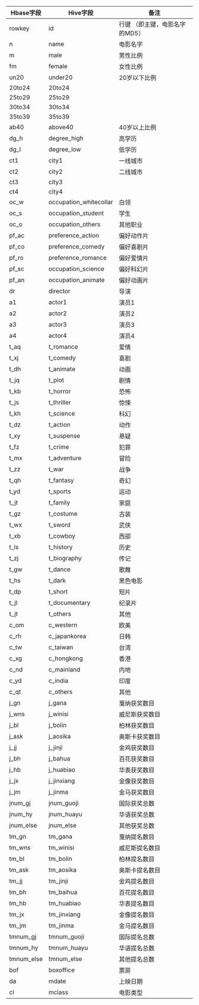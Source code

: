 
| Hbase字段 | Hive字段 | 备注 |
| ---------- | ------- | ----- |
| rowkey | id | 行键 （即主键，电影名字的MD5）
| n | name | 电影名字
| m | male | 男性比例
| fm | female | 女性比例
| un20 | under20 | 20岁以下比例
| 20to24 | 20to24 |
| 25to29 | 25to29 |
| 30to34 | 30to34 |
| 35to39 | 35to39 |
| ab40 | above40 | 40岁以上比例
| dg_h | degree_high | 高学历
| dg_l | degree_low | 低学历
| ct1 | city1 | 一线城市
| ct2 | city2 | 二线城市
| ct3 | city3 |
| ct4 | city4 | 
| oc_w | occupation_whitecollar | 白领
| oc_s | occupation_student | 学生
| oc_o | occupation_others | 其他职业
| pf_ac | preference_action | 偏好动作片
| pf_co | preference_comedy | 偏好喜剧片
| pf_ro | preference_romance | 偏好爱情片
| pf_sc | occupation_science | 偏好科幻片
| pf_an | occupation_animate | 偏好动画片
| dr | director | 导演
| a1 | actor1 | 演员1
| a2 | actor2 | 演员2
| a3 | actor3 | 演员3
| a4 | actor4 | 演员4
| t_aq | t_romance | 爱情
| t_xj | t_comedy | 喜剧
| t_dh | t_animate | 动画
| t_jq | t_plot | 剧情
| t_kb | t_horror | 恐怖
| t_js | t_thriller | 惊悚
| t_kh | t_science | 科幻
| t_dz | t_action | 动作
| t_xy | t_suspense | 悬疑
| t_fz | t_crime | 犯罪
| t_mx | t_adventure | 冒险
| t_zz | t_war | 战争
| t_qh | t_fantasy | 奇幻
| t_yd | t_sports | 运动
| t_jt | t_family | 家庭
| t_gz | t_costume | 古装
| t_wx | t_sword | 武侠
| t_xb | t_cowboy | 西部
| t_ls | t_history | 历史
| t_zj | t_biography | 传记
| t_gw | t_dance | 歌舞
| t_hs | t_dark | 黑色电影
| t_dp | t_short | 短片
| t_jl | t_documentary | 纪录片
| t_jt | t_others | 其他
| c_om | c_western | 欧美
| c_rh | c_japankorea | 日韩
| c_tw | c_taiwan | 台湾
| c_xg | c_hongkong | 香港
| c_nd | c_mainland | 内地
| c_yd | c_india | 印度
| c_qt | c_others | 其他
|j_gn  |j_gana	|戛纳获奖数目
j_wns |	j_winisi	|威尼斯获奖数目
j_bl	|j_bolin	|柏林获奖数目
j_ask	|j_aosika	|奥斯卡获奖数目
j_jj	|j_jinji	|金鸡获奖数目
j_bh	|j_bahua	|百花获奖数目
j_hb	|j_huabiao	|华表获奖数目
j_jx	|j_jinxiang	|金像获奖数目
j_jm	|j_jinma	|金马获奖数目
jnum_gj	|jnum_guoji	|国际获奖总数
jnum_hy	|jnum_huayu	|华语获奖总数
jnum_else	|jnum_else	|其他获奖总数		
tm_gn 	|tm_gana	|戛纳提名数目
tm_wns 	|tm_winisi	|威尼斯提名数目
tm_bl	|tm_bolin	|柏林提名数目
tm_ask	|tm_aosika	|奥斯卡提名数目
tm_jj	|tm_jinji	|金鸡提名数目
tm_bh	|tm_baihua	|百花提名数目
tm_hb	|tm_huabiao	|华表提名数目
tm_jx	|tm_jinxiang	|金像提名数目
tm_jm	|tm_jinma	|金马提名数目
tmnum_gj	|tmnum_guoji	|国际提名总数
tmnum_hy	|tmnum_huayu	|华语提名总数
tmnum_else	|tmnum_else	|其他提名总数
bof|boxoffice|票房
da|mdate|上映日期
cl|mclass|电影类型


